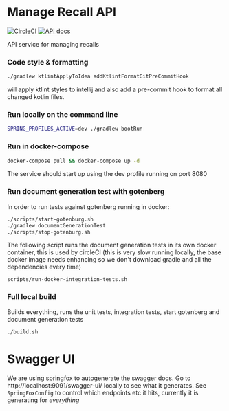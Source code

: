 # Manage Recall API

[![CircleCI](https://circleci.com/gh/ministryofjustice/manage-recalls-api/tree/main.svg?style=svg)](https://circleci.com/gh/ministryofjustice/manage-recalls-api)
[![API docs](https://img.shields.io/badge/API_docs_-view-85EA2D.svg?logo=swagger)](https://manage-recalls-api-dev.hmpps.service.justice.gov.uk/swagger-ui/)

API service for managing recalls


### Code style & formatting
```bash
./gradlew ktlintApplyToIdea addKtlintFormatGitPreCommitHook
```
will apply ktlint styles to intellij and also add a pre-commit hook to format all changed kotlin files.

### Run locally on the command line
```bash
SPRING_PROFILES_ACTIVE=dev ./gradlew bootRun
```

### Run in docker-compose
```bash
docker-compose pull && docker-compose up -d
```

The service should start up using the dev profile running on port 8080

### Run document generation test with gotenberg

In order to run tests against gotenberg running in docker:

```bash
./scripts/start-gotenburg.sh
./gradlew documentGenerationTest
./scripts/stop-gotenburg.sh
```

The following script runs the document generation tests in its own docker container, this is used by circleCI (this is
very slow running locally, the base docker image needs enhancing so we don't download gradle and all the dependencies
every time)

`scripts/run-docker-integration-tests.sh`

### Full local build

Builds everything, runs the unit tests, integration tests, start gotenberg and document generation tests

`./build.sh`

# Swagger UI

We are using springfox to autogenerate the swagger docs. Go to http://localhost:9091/swagger-ui/ locally to see what it
generates. See `SpringFoxConfig` to control which endpoints etc it hits, currently it is generating for *everything*